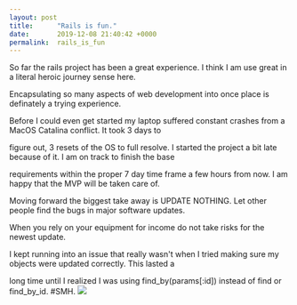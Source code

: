 ```yaml
---
layout: post
title:      "Rails is fun."
date:       2019-12-08 21:40:42 +0000
permalink:  rails_is_fun
---
```



So far the rails project has been a great experience. I think I am use great in a literal heroic journey sense here. 

Encapsulating so many aspects of web development into once place is definately a trying experience. 


Before I could even get started my laptop suffered constant crashes from a MacOS Catalina conflict. It took 3 days to 

figure out, 3 resets of the OS to full resolve. I started the project a bit late because of it. I am on track to finish the base 

requirements within the proper 7 day time frame a few hours from now. I am happy that the MVP will be taken care of.  

Moving forward the biggest take away is UPDATE NOTHING. Let other people find the bugs in major software updates.

When you rely on your equipment for income do not take risks for the newest update. 


I kept running into an issue that really wasn't when I tried making sure my objects were updated  correctly. This lasted a 

long time until I realized I was using  find_by(params[:id]) instead of find or find_by_id. #SMH. 
![](https://media.giphy.com/media/xT5LMESsx1kUe8Hiyk/giphy.gif)

